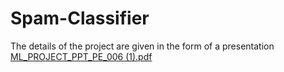 # Spam-Classifier
The details of the project are given in the form of a presentation
[ML_PROJECT_PPT_PE_006 (1).pdf](https://github.com/ananyade2412/Spam-Classifier/files/6759716/ML_PROJECT_PPT_PE_006.1.pdf)
